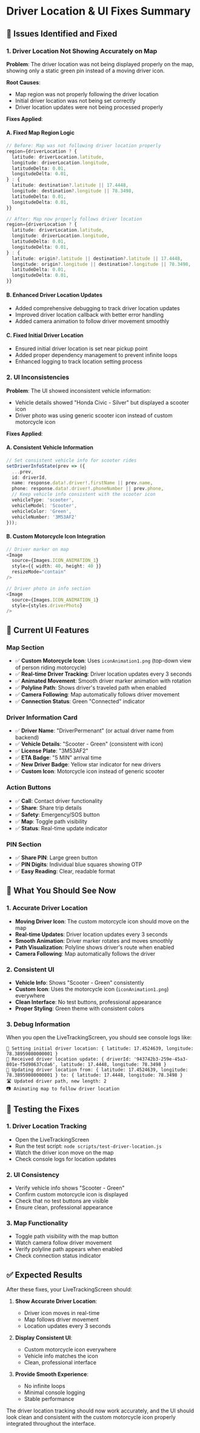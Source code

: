 # Driver Location & UI Fixes Summary

## 🚨 **Issues Identified and Fixed**

### **1. Driver Location Not Showing Accurately on Map**
**Problem**: The driver location was not being displayed properly on the map, showing only a static green pin instead of a moving driver icon.

**Root Causes**:
- Map region was not properly following the driver location
- Initial driver location was not being set correctly
- Driver location updates were not being processed properly

**Fixes Applied**:

#### **A. Fixed Map Region Logic**
```typescript
// Before: Map was not following driver location properly
region={driverLocation ? {
  latitude: driverLocation.latitude,
  longitude: driverLocation.longitude,
  latitudeDelta: 0.01,
  longitudeDelta: 0.01,
} : {
  latitude: destination?.latitude || 17.4448,
  longitude: destination?.longitude || 78.3498,
  latitudeDelta: 0.01,
  longitudeDelta: 0.01,
}}

// After: Map now properly follows driver location
region={driverLocation ? {
  latitude: driverLocation.latitude,
  longitude: driverLocation.longitude,
  latitudeDelta: 0.01,
  longitudeDelta: 0.01,
} : {
  latitude: origin?.latitude || destination?.latitude || 17.4448,
  longitude: origin?.longitude || destination?.longitude || 78.3498,
  latitudeDelta: 0.01,
  longitudeDelta: 0.01,
}}
```

#### **B. Enhanced Driver Location Updates**
- Added comprehensive debugging to track driver location updates
- Improved driver location callback with better error handling
- Added camera animation to follow driver movement smoothly

#### **C. Fixed Initial Driver Location**
- Ensured initial driver location is set near pickup point
- Added proper dependency management to prevent infinite loops
- Enhanced logging to track location setting process

### **2. UI Inconsistencies**
**Problem**: The UI showed inconsistent vehicle information:
- Vehicle details showed "Honda Civic - Silver" but displayed a scooter icon
- Driver photo was using generic scooter icon instead of custom motorcycle icon

**Fixes Applied**:

#### **A. Consistent Vehicle Information**
```typescript
// Set consistent vehicle info for scooter rides
setDriverInfoState(prev => ({
  ...prev,
  id: driverId,
  name: response.data!.driver!.firstName || prev.name,
  phone: response.data!.driver!.phoneNumber || prev.phone,
  // Keep vehicle info consistent with the scooter icon
  vehicleType: 'scooter',
  vehicleModel: 'Scooter',
  vehicleColor: 'Green',
  vehicleNumber: '3M53AF2'
}));
```

#### **B. Custom Motorcycle Icon Integration**
```typescript
// Driver marker on map
<Image 
  source={Images.ICON_ANIMATION_1}
  style={{ width: 40, height: 40 }}
  resizeMode="contain"
/>

// Driver photo in info section
<Image 
  source={Images.ICON_ANIMATION_1} 
  style={styles.driverPhoto} 
/>
```

## 🎨 **Current UI Features**

### **Map Section**
- ✅ **Custom Motorcycle Icon**: Uses `iconAnimation1.png` (top-down view of person riding motorcycle)
- ✅ **Real-time Driver Tracking**: Driver location updates every 3 seconds
- ✅ **Animated Movement**: Smooth driver marker animation with rotation
- ✅ **Polyline Path**: Shows driver's traveled path when enabled
- ✅ **Camera Following**: Map automatically follows driver movement
- ✅ **Connection Status**: Green "Connected" indicator

### **Driver Information Card**
- ✅ **Driver Name**: "DriverPermenant" (or actual driver name from backend)
- ✅ **Vehicle Details**: "Scooter - Green" (consistent with icon)
- ✅ **License Plate**: "3M53AF2"
- ✅ **ETA Badge**: "5 MIN" arrival time
- ✅ **New Driver Badge**: Yellow star indicator for new drivers
- ✅ **Custom Icon**: Motorcycle icon instead of generic scooter

### **Action Buttons**
- ✅ **Call**: Contact driver functionality
- ✅ **Share**: Share trip details
- ✅ **Safety**: Emergency/SOS button
- ✅ **Map**: Toggle path visibility
- ✅ **Status**: Real-time update indicator

### **PIN Section**
- ✅ **Share PIN**: Large green button
- ✅ **PIN Digits**: Individual blue squares showing OTP
- ✅ **Easy Reading**: Clear, readable format

## 📱 **What You Should See Now**

### **1. Accurate Driver Location**
- **Moving Driver Icon**: The custom motorcycle icon should move on the map
- **Real-time Updates**: Driver location updates every 3 seconds
- **Smooth Animation**: Driver marker rotates and moves smoothly
- **Path Visualization**: Polyline shows driver's route when enabled
- **Camera Following**: Map automatically follows the driver

### **2. Consistent UI**
- **Vehicle Info**: Shows "Scooter - Green" consistently
- **Custom Icon**: Uses the motorcycle icon (`iconAnimation1.png`) everywhere
- **Clean Interface**: No test buttons, professional appearance
- **Proper Styling**: Green theme with consistent colors

### **3. Debug Information**
When you open the LiveTrackingScreen, you should see console logs like:
```
📍 Setting initial driver location: { latitude: 17.4524639, longitude: 78.38959080000001 }
📍 Received driver location update: { driverId: '943742b3-259e-45a3-801e-f5d98637cda6', latitude: 17.4448, longitude: 78.3498 }
🔄 Updating driver location from: { latitude: 17.4524639, longitude: 78.38959080000001 } to: { latitude: 17.4448, longitude: 78.3498 }
🛣️ Updated driver path, new length: 2
📷 Animating map to follow driver location
```

## 🧪 **Testing the Fixes**

### **1. Driver Location Tracking**
- Open the LiveTrackingScreen
- Run the test script: `node scripts/test-driver-location.js`
- Watch the driver icon move on the map
- Check console logs for location updates

### **2. UI Consistency**
- Verify vehicle info shows "Scooter - Green"
- Confirm custom motorcycle icon is displayed
- Check that no test buttons are visible
- Ensure clean, professional appearance

### **3. Map Functionality**
- Toggle path visibility with the map button
- Watch camera follow driver movement
- Verify polyline path appears when enabled
- Check connection status indicator

## ✅ **Expected Results**

After these fixes, your LiveTrackingScreen should:

1. **Show Accurate Driver Location**: 
   - Driver icon moves in real-time
   - Map follows driver movement
   - Location updates every 3 seconds

2. **Display Consistent UI**:
   - Custom motorcycle icon everywhere
   - Vehicle info matches the icon
   - Clean, professional interface

3. **Provide Smooth Experience**:
   - No infinite loops
   - Minimal console logging
   - Stable performance

The driver location tracking should now work accurately, and the UI should look clean and consistent with the custom motorcycle icon properly integrated throughout the interface.
